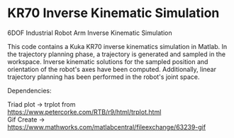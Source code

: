 # KR70 Inverse Kinematic Simulation
6DOF Industrial Robot Arm Inverse Kinematic Simulation

This code contains a Kuka KR70 inverse kinematics simulation in Matlab. In the trajectory planning phase, a trajectory is generated and sampled in the workspace. Inverse kinematic solutions for the sampled position and orientation of the robot's axes have been computed. Additionally, linear trajectory planning has been performed in the robot's joint space.


Dependencies:

Triad plot  -> trplot from https://www.petercorke.com/RTB/r9/html/trplot.html  
Gif Create  -> https://www.mathworks.com/matlabcentral/fileexchange/63239-gif
